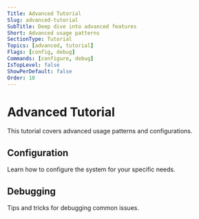 ```yaml
---
Title: Advanced Tutorial
Slug: advanced-tutorial
SubTitle: Deep dive into advanced features
Short: Advanced usage patterns
SectionType: Tutorial
Topics: [advanced, tutorial]
Flags: [config, debug]
Commands: [configure, debug]
IsTopLevel: false
ShowPerDefault: false
Order: 10
---
```


# Advanced Tutorial

This tutorial covers advanced usage patterns and configurations.

## Configuration

Learn how to configure the system for your specific needs.

## Debugging

Tips and tricks for debugging common issues.
